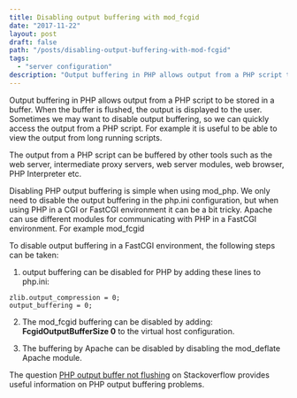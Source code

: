 ```yaml
---
title: Disabling output buffering with mod_fcgid
date: "2017-11-22"
layout: post
draft: false
path: "/posts/disabling-output-buffering-with-mod-fcgid"
tags:
  - "server configuration"
description: "Output buffering in PHP allows output from a PHP script to be stored in a buffer. When the buffer is flushed, the output is displayed to the user. Sometimes we may want to disable output buffering, so we can quickly access the output from a PHP script. For example it is useful to be able to view the output from long running scripts."
---
```


Output buffering in PHP allows output from a PHP script to be stored in a buffer. When the buffer is flushed, the output is displayed to the user. Sometimes we may want to disable output buffering, so we can quickly access the output from a PHP script. For example it is useful to be able to view the output from long running scripts.

The output from a PHP script can be buffered by other tools such as the web server, intermediate proxy servers, web server modules, web browser, PHP Interpreter etc.

Disabling PHP output buffering is simple when using mod_php. We only need to disable the output buffering in the php.ini configuration, but when using PHP in a CGI or FastCGI environment it can be a bit tricky. Apache can use different modules for communicating with PHP in a FastCGI environment. For example mod_fcgid

To disable output buffering in a FastCGI environment, the following steps can be taken:

1. output buffering can be disabled for PHP by adding these lines to
php.ini:

```
zlib.output_compression = 0;
output_buffering = 0;
```

2. The mod_fcgid buffering can be disabled by adding: **FcgidOutputBufferSize 0** to the virtual host configuration.

3. The buffering by Apache can be disabled by disabling the mod_deflate Apache module.

The question [PHP output buffer not flushing](https://stackoverflow.com/questions/13751772/php-output-buffer-not-flushing) on Stackoverflow provides useful information on PHP output buffering problems.
